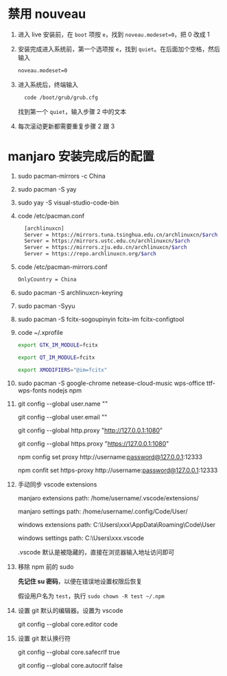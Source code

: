 # 禁用 nouveau

1. 进入 live 安装前，在 `boot` 项按 `e`，找到 `noveau.modeset=0`，把 0 改成 1

2. 安装完成进入系统前，第一个选项按 `e`，找到 `quiet`。在后面加个空格，然后输入

   ```bash
   noveau.modeset=0
   ```

3. 进入系统后，终端输入

   ```bash
     code /boot/grub/grub.cfg
   ```

   找到第一个 `quiet`，输入步骤 2 中的文本

4. 每次滚动更新都需要重复步骤 2 跟 3

# manjaro 安装完成后的配置

1.  sudo pacman-mirrors -c China

2.  sudo pacman -S yay

3.  sudo yay -S visual-studio-code-bin

4.  code /etc/pacman.conf

    ```bash
      [archlinuxcn]
      Server = https://mirrors.tuna.tsinghua.edu.cn/archlinuxcn/$arch
      Server = https://mirrors.ustc.edu.cn/archlinuxcn/$arch
      Server = https://mirrors.zju.edu.cn/archlinuxcn/$arch
      Server = https://repo.archlinuxcn.org/$arch
    ```

5.  code /etc/pacman-mirrors.conf

    ```bash
    OnlyCountry = China
    ```
6.  sudo pacman -S archlinuxcn-keyring

7.  sudo pacman -Syyu

8.  sudo pacman -S fcitx-sogoupinyin fcitx-im fcitx-configtool

9.  code ~/.xprofile

    ```bash
    export GTK_IM_MODULE=fcitx

    export QT_IM_MODULE=fcitx

    export XMODIFIERS="@im=fcitx"
    ```

10. sudo pacman -S google-chrome netease-cloud-music wps-office ttf-wps-fonts nodejs npm

11. git config --global user.name ""

    git config --global user.email ""

    git config --global http.proxy "http://127.0.0.1:1080"

    git config --global https.proxy "https://127.0.0.1:1080"

    npm config set proxy http://username:password@127.0.0.1:12333

    npm confit set https-proxy http://username:password@127.0.0.1:12333

12. 手动同步 vscode extensions

    manjaro extensions path: /home/username/.vscode/extensions/

    manjaro settings path: /home/username/.config/Code/User/

    windows extensions path: C:\Users\xxx\AppData\Roaming\Code\User

    windows settings path: C:\Users\xxx\.vscode

    .vscode 默认是被隐藏的，直接在浏览器输入地址访问即可

13. 移除 npm 前的 sudo

    <b>先记住 su 密码</b>，以便在错误地设置权限后恢复

    假设用户名为 `test`，执行 `sudo chown -R test ~/.npm`

14. 设置 git 默认的编辑器。设置为 vscode

    git config --global core.editor code
    
15. 设置 git 默认换行符

    git config --global core.safecrlf true

    git config --global core.autocrlf false
